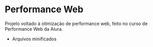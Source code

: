 # Performance Web

Projeto voltado à otimização de performance web, feito no curso de Performance Web da Alura.
* Arquivos minificados
